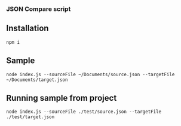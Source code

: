 ### JSON Compare script

## Installation

```
npm i
```

## Sample

```
node index.js --sourceFile ~/Documents/source.json --targetFile ~/Documents/target.json
```

## Running sample from project

```
node index.js --sourceFile ./test/source.json --targetFile ./test/target.json
```